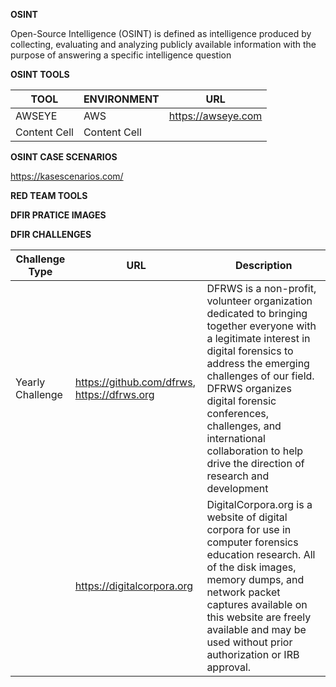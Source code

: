 
**OSINT**

Open-Source Intelligence (OSINT) is defined as intelligence produced by collecting, evaluating and analyzing publicly available information with the purpose of answering a specific intelligence question

**OSINT TOOLS**

| TOOL          | ENVIRONMENT         | URL |   
| ------------- | ------------- |-------- |
| AWSEYE    | AWS  |https://awseye.com |
| Content Cell  | Content Cell  |

**OSINT CASE SCENARIOS**

https://kasescenarios.com/


**RED TEAM TOOLS**



**DFIR PRATICE IMAGES**

**DFIR CHALLENGES**

|Challenge Type          | URL        | Description |   
| ------------- | ------------- |-------- |
| Yearly Challenge   | https://github.com/dfrws, https://dfrws.org  | DFRWS is a non-profit, volunteer organization dedicated to bringing together everyone with a legitimate interest in digital forensics to address the emerging challenges of our field. DFRWS organizes digital forensic conferences, challenges, and international collaboration to help drive the direction of research and development |
| | https://digitalcorpora.org |DigitalCorpora.org is a website of digital corpora for use in computer forensics education research. All of the disk images, memory dumps, and network packet captures available on this website are freely available and may be used without prior authorization or IRB approval.  |


